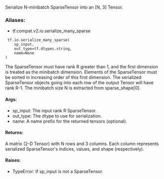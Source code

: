 Serialize N-minibatch SparseTensor into an [N, 3] Tensor.
### Aliases:
- tf.compat.v2.io.serialize_many_sparse

```
 tf.io.serialize_many_sparse(
    sp_input,
    out_type=tf.dtypes.string,
    name=None
)
```
The SparseTensor must have rank R greater than 1, and the first dimension is treated as the minibatch dimension. Elements of the SparseTensor must be sorted in increasing order of this first dimension. The serialized SparseTensor objects going into each row of the output Tensor will have rank R-1.
The minibatch size N is extracted from sparse_shape[0].
#### Args:
- sp_input: The input rank R SparseTensor.
- out_type: The dtype to use for serialization.
- name: A name prefix for the returned tensors (optional).
#### Returns:
A matrix (2-D Tensor) with N rows and 3 columns. Each column represents serialized SparseTensor's indices, values, and shape (respectively).
#### Raises:
- TypeError: If sp_input is not a SparseTensor.
